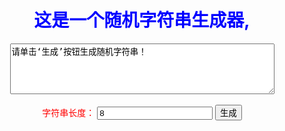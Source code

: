 <html>
<head>
<script language='JScript'>
function GetRandString(n) {
     var res = "";
     var chars = ['A','B','C','D','E','F','G','H','I','J','K','L','M','N','O','P','Q','R','S','T','U','V','W','X','Y','Z','a','b','c','d','e','f','g','h','i','j','k','l','m','n','o','p','q','r','s','t','u','v','w','x','y','z'];
     for(var i = 0; i < n ; i ++) {
         var id = Math.ceil(Math.random()*51);
         res += chars[id];
     }
     return res;
 }
 function Renew(){
 	var ms="";
 	var cN=document.getElementById("num").value || 8;
 	ms=GetRandString(cN);
 	xID=document.getElementById("ipb");
 	xID.value=ms;
 	}
</script>
</head>
<body><center><font color=blue><h1>这是一个随机字符串生成器,</h1></font><textarea id="ipb" rows="5" cols="50">请单击‘生成’按钮生成随机字符串！</textarea><br><br><font color=red>字符串长度： </font><input id="num" value="8">  <button type="button" onclick="Renew()">生成</button></center>
</body>
</html>
